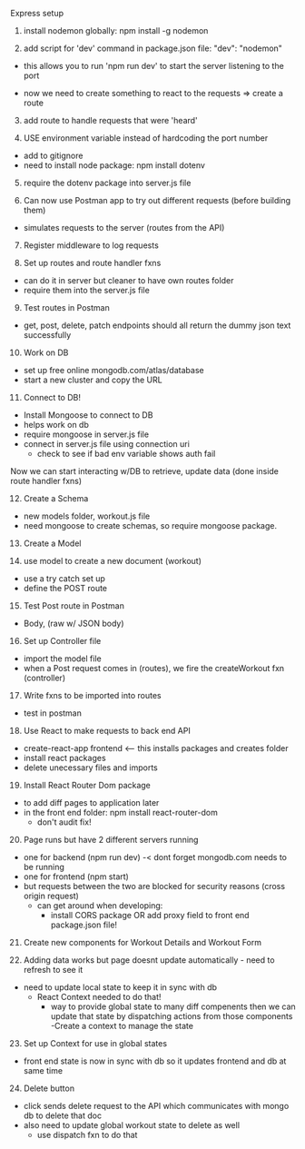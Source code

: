 Express setup
1) install nodemon globally: npm install -g nodemon

2) add script for 'dev' command in package.json file: "dev": "nodemon" 
  - this allows you to run 'npm run dev' to start the server listening to the port

  - now we need to create something to react to the requests => create a route

3) add route to handle requests that were 'heard'

4) USE environment variable instead of hardcoding the port number
  - add to gitignore
  - need to install node package: npm install dotenv

5) require the dotenv package into server.js file

6) Can now use Postman app to try out different requests (before building them)
  - simulates requests to the server (routes from the API)  

7) Register middleware to log requests


8) Set up routes and route handler fxns
  - can do it in server but cleaner to have own routes folder
  - require them into the server.js file

9) Test routes in Postman
  - get, post, delete, patch endpoints should all return the dummy json text successfully

10) Work on DB
  - set up free online mongodb.com/atlas/database
  - start a new cluster and copy the URL

11) Connect to DB!
  - Install Mongoose to connect to DB
  - helps work on db
  - require mongoose in server.js file
  - connect in server.js file using connection uri
    - check to see if bad env variable shows auth fail

Now we can start interacting w/DB to retrieve, update data (done inside route handler fxns)

12) Create a Schema
  - new models folder, workout.js file
  - need mongoose to create schemas, so require mongoose package.

13) Create a Model

14) use model to create a new document (workout)
  - use a try catch set up
  - define the POST route

15) Test Post route in Postman
  - Body, (raw w/ JSON body)

16) Set up Controller file
  - import the model file
  - when a Post request comes in (routes), we fire the createWorkout fxn (controller)

17) Write fxns to be imported into routes
  - test in postman

18) Use React to make requests to back end API
  - create-react-app frontend  <-- this installs packages and creates folder
  - install react packages 
  - delete unecessary files and imports

19) Install React Router Dom package
  - to add diff pages to application later 
  - in the front end folder: npm install react-router-dom 
    - don't audit fix!

20) Page runs but have 2 different servers running 
  - one for backend (npm run dev) -< dont forget mongodb.com needs to be running
  - one for frontend (npm start)
  - but requests between the two are blocked for security reasons (cross origin request)
    - can get around when developing:
      - install CORS package OR add proxy field to front end package.json file!

21) Create  new components for Workout Details and Workout Form

22) Adding data works but page doesnt update automatically - need to refresh to see it
  - need to update local state to keep it in sync with db
    - React Context needed to do that!
      - way to provide global state to many diff compenents then we can update that state by dispatching actions from those components
      -Create a context to manage the state

23) Set up Context for use in global states
  - front end state is now in sync with db so it updates frontend and db at same time

24) Delete button
  - click sends delete request to the API which communicates with mongo db to delete that doc
  - also need to update global workout state to delete as well
    - use dispatch fxn to do that